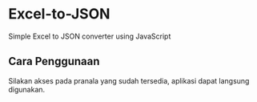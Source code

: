 # Excel-to-JSON
Simple Excel to JSON converter using JavaScript

## Cara Penggunaan
Silakan akses pada pranala yang sudah tersedia, aplikasi dapat langsung digunakan.
